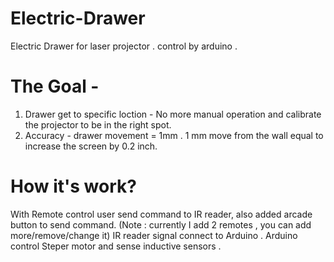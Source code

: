 # Electric-Drawer
Electric Drawer for laser projector . control by arduino .

# The Goal -
1. Drawer get to specific loction - No more manual operation and calibrate the projector to be in the right spot. 
2. Accuracy - drawer movement = 1mm . 1 mm move from the wall equal to increase the screen by 0.2 inch. 

# How it's work?
With Remote control user send command to IR reader, also added arcade button to send command. (Note : currently I add 2 remotes , you can add more/remove/change it) 
IR reader signal connect to Arduino . 
Arduino control Steper motor and sense inductive sensors .


